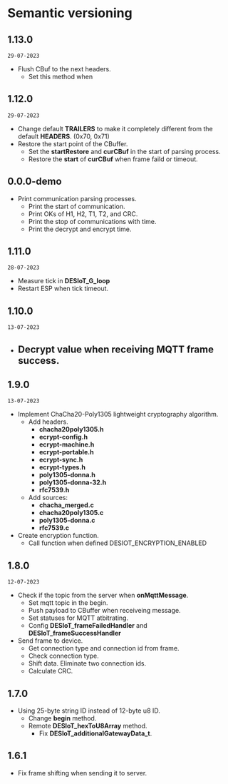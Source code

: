 # Semantic versioning

## 1.13.0

`29-07-2023`

- Flush CBuf to the next headers.
  - Set this method when

## 1.12.0

`29-07-2023`

- Change default **TRAILERS** to make it completely different from the default **HEADERS**. (0x70, 0x71)
- Restore the start point of the CBuffer.
  - Set the **startRestore** and **curCBuf** in the start of parsing process.
  - Restore the **start** of **curCBuf** when frame faild or timeout.

## 0.0.0-demo

- Print communication parsing processes.
  - Print the start of communication.
  - Print OKs of H1, H2, T1, T2, and CRC.
  - Print the stop of communications with time.
  - Print the decrypt and encrypt time.

## 1.11.0

`28-07-2023`

- Measure tick in **DESIoT_G_loop**
- Restart ESP when tick timeout.

## 1.10.0

`13-07-2023`

- ## Decrypt value when receiving MQTT frame success.

## 1.9.0

`13-07-2023`

- Implement ChaCha20-Poly1305 lightweight cryptography algorithm.
  - Add headers.
    - **chacha20poly1305.h**
    - **ecrypt-config.h**
    - **ecrypt-machine.h**
    - **ecrypt-portable.h**
    - **ecrypt-sync.h**
    - **ecrypt-types.h**
    - **poly1305-donna.h**
    - **poly1305-donna-32.h**
    - **rfc7539.h**
  - Add sources:
    - **chacha_merged.c**
    - **chacha20poly1305.c**
    - **poly1305-donna.c**
    - **rfc7539.c**
- Create encryption function.
  - Call function when defined DESIOT_ENCRYPTION_ENABLED

## 1.8.0

`12-07-2023`

- Check if the topic from the server when **onMqttMessage**.
  - Set mqtt topic in the begin.
  - Push payload to CBuffer when receiveing message.
  - Set statuses for MQTT atbitrating.
  - Config **DESIoT_frameFailedHandler** and **DESIoT_frameSuccessHandler**
- Send frame to device.
  - Get connection type and connection id from frame.
  - Check connection type.
  - Shift data. Eliminate two connection ids.
  - Calculate CRC.

## 1.7.0

- Using 25-byte string ID instead of 12-byte u8 ID.
  - Change **begin** method.
  - Remote **DESIoT_hexToU8Array** method.
    - Fix **DESIoT_additionalGatewayData_t**.

## 1.6.1

- Fix frame shifting when sending it to server.
